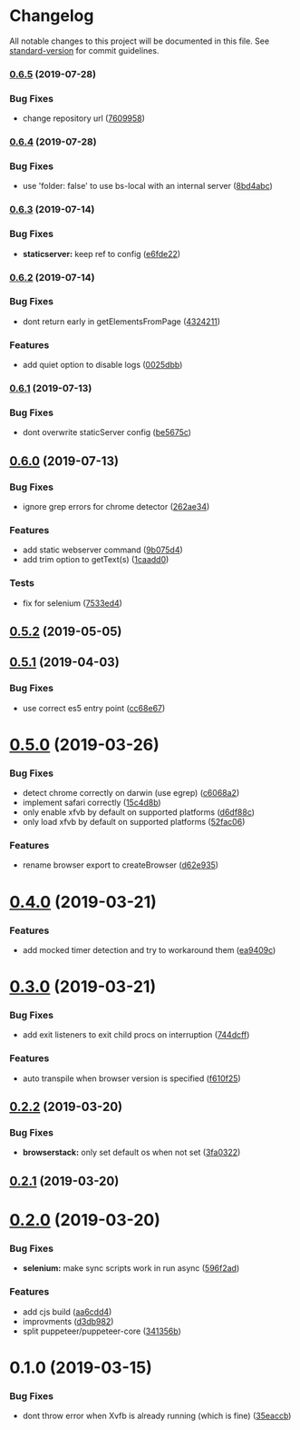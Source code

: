 # Changelog

All notable changes to this project will be documented in this file. See [standard-version](https://github.com/conventional-changelog/standard-version) for commit guidelines.

### [0.6.5](https://github.com/nuxt/tib/compare/v0.6.4...v0.6.5) (2019-07-28)


### Bug Fixes

* change repository url ([7609958](https://github.com/nuxt/tib/commit/7609958))



### [0.6.4](https://github.com/nuxt/tib/compare/v0.6.3...v0.6.4) (2019-07-28)


### Bug Fixes

* use 'folder: false' to use bs-local with an internal server ([8bd4abc](https://github.com/nuxt/tib/commit/8bd4abc))



### [0.6.3](https://github.com/nuxt/tib/compare/v0.6.2...v0.6.3) (2019-07-14)


### Bug Fixes

* **staticserver:** keep ref to config ([e6fde22](https://github.com/nuxt/tib/commit/e6fde22))



### [0.6.2](https://github.com/nuxt/tib/compare/v0.6.1...v0.6.2) (2019-07-14)


### Bug Fixes

* dont return early in getElementsFromPage ([4324211](https://github.com/nuxt/tib/commit/4324211))


### Features

* add quiet option to disable logs ([0025dbb](https://github.com/nuxt/tib/commit/0025dbb))



### [0.6.1](https://github.com/nuxt/tib/compare/v0.6.0...v0.6.1) (2019-07-13)


### Bug Fixes

* dont overwrite staticServer config ([be5675c](https://github.com/nuxt/tib/commit/be5675c))



## [0.6.0](https://github.com/nuxt/tib/compare/v0.5.2...v0.6.0) (2019-07-13)


### Bug Fixes

* ignore grep errors for chrome detector ([262ae34](https://github.com/nuxt/tib/commit/262ae34))


### Features

* add static webserver command ([9b075d4](https://github.com/nuxt/tib/commit/9b075d4))
* add trim option to getText(s) ([1caadd0](https://github.com/nuxt/tib/commit/1caadd0))


### Tests

* fix for selenium ([7533ed4](https://github.com/nuxt/tib/commit/7533ed4))



## [0.5.2](https://github.com/nuxt/tib/compare/v0.5.1...v0.5.2) (2019-05-05)



## [0.5.1](https://github.com/nuxt/tib/compare/v0.5.0...v0.5.1) (2019-04-03)


### Bug Fixes

* use correct es5 entry point ([cc68e67](https://github.com/nuxt/tib/commit/cc68e67))



# [0.5.0](https://github.com/nuxt/tib/compare/v0.4.0...v0.5.0) (2019-03-26)


### Bug Fixes

* detect chrome correctly on darwin (use egrep) ([c6068a2](https://github.com/nuxt/tib/commit/c6068a2))
* implement safari correctly ([15c4d8b](https://github.com/nuxt/tib/commit/15c4d8b))
* only enable xfvb by default on supported platforms ([d6df88c](https://github.com/nuxt/tib/commit/d6df88c))
* only load xfvb by default on supported platforms ([52fac06](https://github.com/nuxt/tib/commit/52fac06))


### Features

* rename browser export to createBrowser ([d62e935](https://github.com/nuxt/tib/commit/d62e935))



# [0.4.0](https://github.com/nuxt/tib/compare/v0.3.0...v0.4.0) (2019-03-21)


### Features

* add mocked timer detection and try to workaround them ([ea9409c](https://github.com/nuxt/tib/commit/ea9409c))



# [0.3.0](https://github.com/nuxt/tib/compare/v0.2.2...v0.3.0) (2019-03-21)


### Bug Fixes

* add exit listeners to exit child procs on interruption ([744dcff](https://github.com/nuxt/tib/commit/744dcff))


### Features

* auto transpile when browser version is specified ([f610f25](https://github.com/nuxt/tib/commit/f610f25))



## [0.2.2](https://github.com/nuxt/tib/compare/v0.2.1...v0.2.2) (2019-03-20)


### Bug Fixes

* **browserstack:** only set default os when not set ([3fa0322](https://github.com/nuxt/tib/commit/3fa0322))



## [0.2.1](https://github.com/nuxt/tib/compare/v0.2.0...v0.2.1) (2019-03-20)



# [0.2.0](https://github.com/nuxt/tib/compare/v0.1.0...v0.2.0) (2019-03-20)


### Bug Fixes

* **selenium:** make sync scripts work in run async ([596f2ad](https://github.com/nuxt/tib/commit/596f2ad))


### Features

* add cjs build ([aa6cdd4](https://github.com/nuxt/tib/commit/aa6cdd4))
* improvments ([d3db982](https://github.com/nuxt/tib/commit/d3db982))
* split puppeteer/puppeteer-core ([341356b](https://github.com/nuxt/tib/commit/341356b))



# 0.1.0 (2019-03-15)


### Bug Fixes

* dont throw error when Xvfb is already running (which is fine) ([35eaccb](https://github.com/nuxt/tib/commit/35eaccb))
